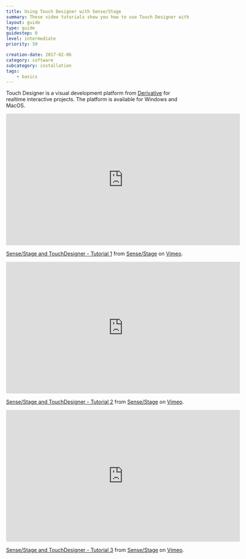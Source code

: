 ```yaml
---
title: Using Touch Designer with Sense/Stage
summary: These video tutorials show you how to use Touch Designer with Sense/Stage
layout: guide
type: guide
guidestep: 0
level: intermediate
priority: 50

creation-date: 2017-02-06
category: software
subcategory: installation
tags:
    - basics
---
```


Touch Designer is a visual development platform from [Derivative](https://www.derivative.ca/) for realtime interactive projects. The platform is available for Windows and MacOS.


<iframe src="https://player.vimeo.com/video/272088379" width="640" height="360" frameborder="0" webkitallowfullscreen mozallowfullscreen allowfullscreen></iframe>
<p><a href="https://vimeo.com/272088379">Sense/Stage and TouchDesigner - Tutorial 1</a> from <a href="https://vimeo.com/sensestage">Sense/Stage</a> on <a href="https://vimeo.com">Vimeo</a>.</p>

<iframe src="https://player.vimeo.com/video/272089544" width="640" height="360" frameborder="0" webkitallowfullscreen mozallowfullscreen allowfullscreen></iframe>
<p><a href="https://vimeo.com/272089544">Sense/Stage and TouchDesigner - Tutorial 2</a> from <a href="https://vimeo.com/sensestage">Sense/Stage</a> on <a href="https://vimeo.com">Vimeo</a>.</p>

<iframe src="https://player.vimeo.com/video/272596134" width="640" height="360" frameborder="0" webkitallowfullscreen mozallowfullscreen allowfullscreen></iframe>
<p><a href="https://vimeo.com/272596134">Sense/Stage and TouchDesigner - Tutorial 3</a> from <a href="https://vimeo.com/sensestage">Sense/Stage</a> on <a href="https://vimeo.com">Vimeo</a>.</p>
